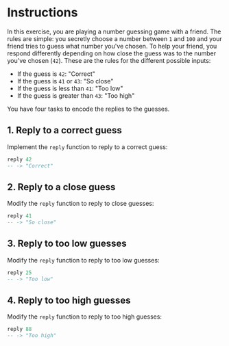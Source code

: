 # Instructions

In this exercise, you are playing a number guessing game with a friend. 
The rules are simple: you secretly choose a number between `1` and `100` and your friend tries to guess what number you've chosen. 
To help your friend, you respond differently depending on how close the guess was to the number you've chosen (`42`). 
These are the rules for the different possible inputs:

- If the guess is `42`: "Correct"
- If the guess is `41` or `43`: "So close"
- If the guess is less than `41`: "Too low"
- If the guess is greater than `43`: "Too high"

You have four tasks to encode the replies to the guesses.

## 1. Reply to a correct guess

Implement the `reply` function to reply to a correct guess:

```haskell
reply 42
-- -> "Correct"
```

## 2. Reply to a close guess

Modify the `reply` function to reply to close guesses:

```haskell
reply 41
-- -> "So close"
```

## 3. Reply to too low guesses

Modify the `reply` function to reply to too low guesses:

```haskell
reply 25
-- -> "Too low"
```

## 4. Reply to too high guesses

Modify the `reply` function to reply to too high guesses:

```haskell
reply 88
-- -> "Too high"
```
